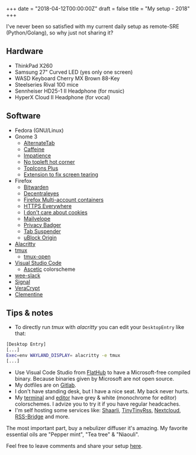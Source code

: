 +++
date = "2018-04-12T00:00:00Z"
draft = false
title = "My setup - 2018"
+++

I've never been so satisfied with my current daily setup as remote-SRE (Python/Golang), so why just not sharing it?

## Hardware
- ThinkPad X260
- Samsung 27" Curved LED (yes only one screen)
- WASD Keyboard Cherry MX Brown 88-Key
- Steelseries Rival 100 mice
- Sennheiser HD25-1 II Headphone (for music)
- HyperX Cloud II Headphone (for vocal)

## Software
- Fedora (GNU/Linux)
- Gnome 3
    - [AlternateTab](https://extensions.gnome.org/extension/15/alternatetab/)
    - [Caffeine](https://extensions.gnome.org/extension/517/caffeine/)
    - [Impatience](https://extensions.gnome.org/extension/277/impatience/)
    - [No topleft hot corner](https://extensions.gnome.org/extension/118/no-topleft-hot-corner/)
    - [TopIcons Plus](https://extensions.gnome.org/extension/1031/topicons/)
    - [Extension to fix screen tearing](https://github.com/kazysmaster/gnome-shell-extension-disable-unredirect)
- Firefox
    - [Bitwarden](https://addons.mozilla.org/en-US/firefox/addon/bitwarden-password-manager/)
    - [Decentraleyes](https://addons.mozilla.org/en-US/firefox/addon/decentraleyes/)
    - [Firefox Multi-account containers](https://addons.mozilla.org/en-US/firefox/addon/multi-account-containers/)
    - [HTTPS Everywhere](https://addons.mozilla.org/en-US/firefox/addon/https-everywhere/)
    - [I don't care about cookies](https://addons.mozilla.org/en-US/firefox/addon/i-dont-care-about-cookies/)
    - [Mailvelope](https://addons.mozilla.org/en-US/firefox/addon/mailvelope/)
    - [Privacy Badger](https://addons.mozilla.org/en-US/firefox/addon/privacy-badger17/)
    - [Tab Suspender](https://addons.mozilla.org/en-US/firefox/addon/tab-suspender-tab-unloader/)
    - [uBlock Origin](https://addons.mozilla.org/en-US/firefox/addon/ublock-origin/)
- [Alacritty](https://github.com/jwilm/alacritty)
- [tmux](https://github.com/toxinu/dotfiles)
    - [tmux-open](https://github.com/tmux-plugins/tmux-open)
- [Visual Studio Code](https://code.visualstudio.com/)
    - [Ascetic](https://github.com/gerane/VSCodeThemes/tree/master/gerane.Theme-Ascetic) colorscheme
- [wee-slack](https://github.com/wee-slack/wee-slack)
- [Signal](https://signal.org/)
- [VeraCrypt](https://www.veracrypt.fr/)
- [Clementine](https://www.clementine-player.org/)

## Tips & notes

<script src="https://gist.github.com/toxinu/4727ee14ae01bc2713bda4af72cef185.js"></script>

- To directly run *tmux* with *alacritty* you can edit your `DesktopEntry` like that:
```bash
[Desktop Entry]
[...]
Exec=env WAYLAND_DISPLAY= alacritty -e tmux
[...]
```

- Use Visual Code Studio from [FlatHub](https://flathub.org/apps/details/com.visualstudio.code) to have a Microsoft-free compiled binary. Because binaries given by Microsoft are not open source.
- My dotfiles are on [Gitlab](https://gitlab.com/toxinu/dotfiles).
- I don't have standing desk, but I have a nice seat. My back never hurts.
- My [terminal](https://gitlab.com/toxinu/dotfiles/blob/29279988ebf8fe9387ae2ecc3f2fea571f95794e/.config/alacritty/alacritty.yml#L90-115) and [editor](https://github.com/gerane/VSCodeThemes/tree/master/gerane.Theme-Ascetic) have grey & white (monochrome for editor) colorschemes. I advize you to try it if you have regular headcaches.
- I'm self hosting some services like: [Shaarli](https://github.com/shaarli/Shaarli), [TinyTinyRss](https://tt-rss.org/), [Nextcloud](https://nextcloud.com/), [RSS-Bridge](https://github.com/RSS-Bridge/rss-bridge) and more.

The most important part, buy a nebulizer diffuser it's amazing. My favorite essential oils are "Pepper mint", "Tea tree" & "Niaouli".

Feel free to leave comments and share your setup [here](https://www.reddit.com/r/toxinu/comments/8brof6/my_setup_2018/).
